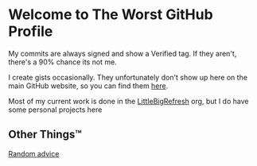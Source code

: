 # Welcome to The Worst GitHub Profile
My commits are always signed and show a Verified tag. If they aren't, there's a 90% chance its not me.

I create gists occasionally. They unfortunately don't show up here on the main GitHub website, so you can find them [here](https://gist.github.com/jvyden).

Most of my current work is done in the [LittleBigRefresh](https://github.com/LittleBigRefresh) org, but I do have some personal projects here

## Other Things:tm:
[Random advice](https://github.com/jvyden/jvyden/blob/master/advice.md)
